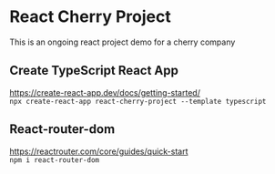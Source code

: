# React Cherry Project
This is an ongoing react project demo for a cherry company

## Create TypeScript React App
https://create-react-app.dev/docs/getting-started/   
```npx create-react-app react-cherry-project --template typescript```   

## React-router-dom
https://reactrouter.com/core/guides/quick-start   
```npm i react-router-dom```
